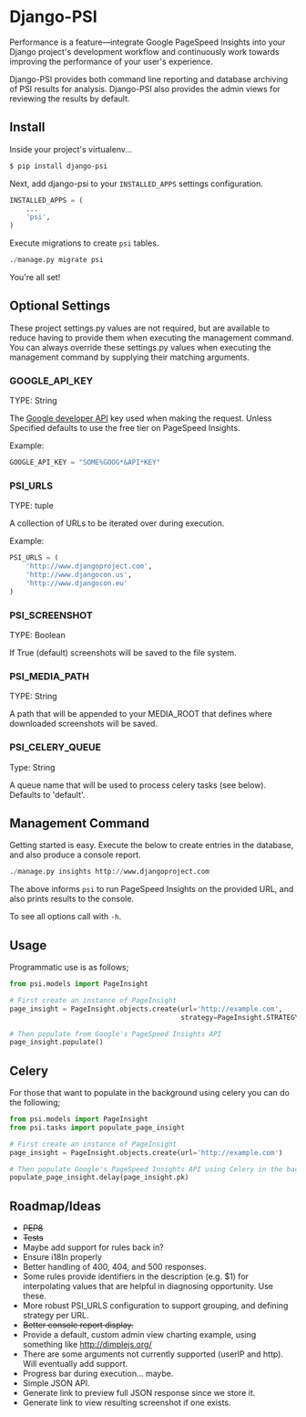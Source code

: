 
# Django-PSI

Performance is a feature&mdash;integrate Google PageSpeed Insights into your Django project's development workflow and continuously work towards improving the performance of your user's experience.

Django-PSI provides both command line reporting and database archiving of PSI results for analysis. Django-PSI also provides the admin views for reviewing the results by default.


## Install

Inside your project's virtualenv...

```bash
$ pip install django-psi
```

Next, add django-psi to your `INSTALLED_APPS` settings configuration.

```python
INSTALLED_APPS = (
	...
    'psi',
)
```

Execute migrations to create `psi` tables.

```python
./manage.py migrate psi
```

You're all set! 

## Optional Settings

These project settings.py values are not required, but are available to reduce having to provide them when executing the management command. You can always override these settings.py values when executing the management command by supplying their matching arguments.

### GOOGLE_API_KEY

TYPE: String

The [Google developer API](https://code.google.com/apis/console/) key used when making the request. Unless Specified defaults to use the free tier on PageSpeed Insights. 

Example:

```python
GOOGLE_API_KEY = "SOME%GOOG*&API*KEY"
````

### PSI_URLS

TYPE: tuple

A collection of URLs to be iterated over during execution.

Example:

```python
PSI_URLS = (
    'http://www.djangoproject.com',
    'http://www.djangocon.us',
    'http://www.djangocon.eu'
)
```

### PSI_SCREENSHOT

TYPE: Boolean

If True (default) screenshots will be saved to the file system.

### PSI_MEDIA_PATH

TYPE: String

A path that will be appended to your MEDIA_ROOT that defines where downloaded screenshots will be saved.

### PSI_CELERY_QUEUE

Type: String

A queue name that will be used to process celery tasks (see below). Defaults to 'default'.


## Management Command

Getting started is easy. Execute the below to create entries in the database, and also produce a console report.

```python
./manage.py insights http://www.djangoproject.com
```

The above informs `psi` to run PageSpeed Insights on the provided URL, and also prints results to the console.

To see all options call with `-h`.


## Usage

Programmatic use is as follows;

```python
from psi.models import PageInsight

# First create an instance of PageInsight
page_insight = PageInsight.objects.create(url='http://example.com',
                                          strategy=PageInsight.STRATEGY_DESKTOP)

# Then populate from Google's PageSpeed Insights API 
page_insight.populate()
```

## Celery

For those that want to populate in the background using celery you can do the following;

```python
from psi.models import PageInsight
from psi.tasks import populate_page_insight

# First create an instance of PageInsight
page_insight = PageInsight.objects.create(url='http://example.com')

# Then populate Google's PageSpeed Insights API using Celery in the background
populate_page_insight.delay(page_insight.pk)
```


## Roadmap/Ideas

* ~~PEP8~~
* ~~Tests~~
* Maybe add support for rules back in?
* Ensure i18ln properly
* Better handling of 400, 404, and 500 responses.
* Some rules provide identifiers in the description (e.g. $1) for interpolating values that are helpful in diagnosing opportunity. Use these.
* More robust PSI_URLS configuration to support grouping, and defining strategy per URL.
* ~~Better console report display.~~ 
* Provide a default, custom admin view charting example, using something like http://dimplejs.org/
* There are some arguments not currently supported (userIP and http). Will eventually add support.
* Progress bar during execution... maybe.
* Simple JSON API.
* Generate link to preview full JSON response since we store it.
* Generate link to view resulting screenshot if one exists.







